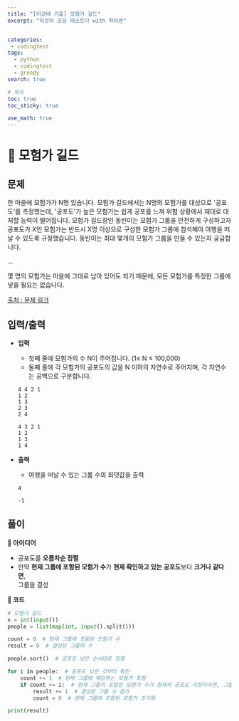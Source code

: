 ```yaml
---
title: "[이코테 기출] 모험가 길드"
excerpt: "이것이 코딩 테스트다 with 파이썬"


categories:
 - codingtest
tags:
  - python
  - codingtest
  - greedy
search: true

# 목차
toc: true  
toc_sticky: true 

use_math: true
---
```

# 🦥 모험가 길드

## 문제
한 마을에 모험가가 N명 있습니다. 모험가 길드에서는 N명의 모험가를 대상으로 '공포도'를 측정했는데, '공포도'가 높은 모험가는 쉽게 공포를 느껴 위험 상황에서 제대로 대처할 능력이 떨어집니다. 모험가 길드장인 동빈이는 모험가 그룹을 안전하게 구성하고자 공포도가 X인 모험가는 반드시 X명 이상으로 구성한 모험가 그룹에 참석해야 여행을 떠날 수 있도록 규정했습니다. 동빈이는 최대 몇개의 모험가 그룹을 만들 수 있는지 궁금합니다.  

...  

몇 명의 모험가는 마을에 그대로 남아 있어도 되기 때문에, 모든 모험가를 특정한 그룹에 넣을 필요는 없습니다.   

[출처 : 문제 링크](https://search.shopping.naver.com/book/catalog/32441237189)

## 입력/출력
- **입력**  
  - 첫째 줄에 모험가의 수 N이 주어집니다. (1≤ N ≤ 100,000)  
  - 둘째 줄에 각 모험가의 공포도의 값을 N 이하의 자연수로 주어지며, 각 자연수는 공백으로 구분합니다.

  ```
  4 4 2 1
  1 2
  1 3
  2 3
  2 4
  ```

  ```
  4 3 2 1
  1 2
  1 3
  1 4
  ```

- **출력**
  - 여행을 떠날 수 있는 그룸 수의 최댓값을 출력

  ```
  4
  ```

  ```
  -1
  ```

## 풀이
**🔎 아이디어**
- 공포도를 **오름차순 정렬**
- 만약 **현재 그룹에 포함된 모험가 수**가 **현재 확인하고 있는 공포도**보다 **크거나 같다면**,  
  그룹을 결성

**🔎 코드**
  ```python
  # 모험가 길드
  x = int(input())
  people = list(map(int, input().split()))

  count = 0  # 현재 그룹에 포함된 모험가 수
  result = 0  # 결성된 그룹의 수

  people.sort()  # 공포도 낮은 순서대로 정렬

  for i in people:  # 공포도 낮은 것부터 확인
      count += 1  # 현재 그룹에 해당하는 모험가 포함
      if count >= i:  # 현재 그룹의 포함된 모험가 수가 현재의 공포도 이상이라면, 그룹 결성
          result += 1  # 결성된 그룹 수 증가
          count = 0  # 현재 그룹에 포함된 모험가 초기화

  print(result)
  ```